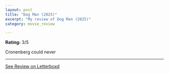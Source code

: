 ```yaml
---
layout: post
title: "Dog Man (2025)"
excerpt: "My review of Dog Man (2025)"
category: movie_review

---
```


**Rating:** 3/5

Cronenberg could never

<hr>

[See Review on Letterboxd](https://boxd.it/8LvvCz)
